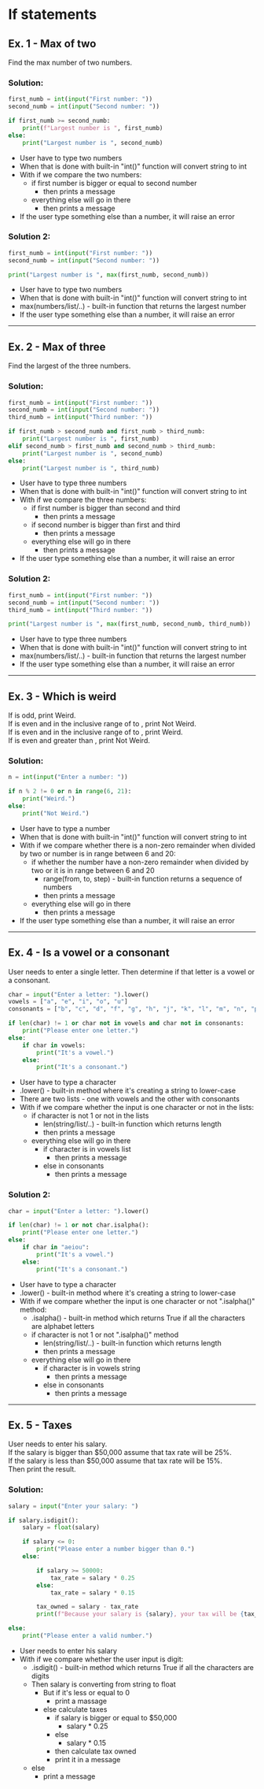 # If statements
## Ex. 1 - Max of two
Find the max number of two numbers.

### Solution:
```python
first_numb = int(input("First number: "))
second_numb = int(input("Second number: "))

if first_numb >= second_numb:
    print(f"Largest number is ", first_numb)
else:
    print("Largest number is ", second_numb)
```
- User have to type two numbers
- When that is done with built-in "int()" function will convert string to int
- With if we compare the two numbers:
  - if first number is bigger or equal to second number
    - then prints a message
  - everything else will go in there
    - then prints a message
- If the user type something else than a number, it will raise an error

### Solution 2:
```python
first_numb = int(input("First number: "))
second_numb = int(input("Second number: "))

print("Largest number is ", max(first_numb, second_numb))
```
- User have to type two numbers
- When that is done with built-in "int()" function will convert string to int
- max(numbers/list/..) - built-in function that returns the largest number
- If the user type something else than a number, it will raise an error
--------------
## Ex. 2 - Max of three
Find the largest of the three numbers.

### Solution:
```python
first_numb = int(input("First number: "))
second_numb = int(input("Second number: "))
third_numb = int(input("Third number: "))

if first_numb > second_numb and first_numb > third_numb:
    print("Largest number is ", first_numb)
elif second_numb > first_numb and second_numb > third_numb:
    print("Largest number is ", second_numb)
else:
    print("Largest number is ", third_numb)
```
- User have to type three numbers
- When that is done with built-in "int()" function will convert string to int
- With if we compare the three numbers:
  - if first number is bigger than second and third
    - then prints a message
  - if second number is bigger than first and third
    - then prints a message
  - everything else will go in there
    - then prints a message
- If the user type something else than a number, it will raise an error

### Solution 2:
```python
first_numb = int(input("First number: "))
second_numb = int(input("Second number: "))
third_numb = int(input("Third number: "))

print("Largest number is ", max(first_numb, second_numb, third_numb))
```
- User have to type three numbers
- When that is done with built-in "int()" function will convert string to int
- max(numbers/list/..) - built-in function that returns the largest number
- If the user type something else than a number, it will raise an error
--------------
## Ex. 3 -  Which is weird
If  is odd, print Weird. <br />
If  is even and in the inclusive range of  to , print Not Weird. <br />
If  is even and in the inclusive range of  to , print Weird. <br />
If  is even and greater than , print Not Weird.

### Solution:
```python
n = int(input("Enter a number: "))

if n % 2 != 0 or n in range(6, 21):
    print("Weird.")
else:
    print("Not Weird.")

```
- User have to type a number
- When that is done with built-in "int()" function will convert string to int
- With if we compare whether there is a non-zero remainder when divided by two or number is in range between 6 and 20:
  - if whether the number have a non-zero remainder when divided by two or it is in range between 6 and 20
    - range(from, to, step) - built-in function returns a sequence of numbers
    - then prints a message
  - everything else will go in there
    - then prints a message
- If the user type something else than a number, it will raise an error
------------
## Ex. 4 - Is a vowel or a consonant
User needs to enter a single letter.
Then determine if that letter is a vowel or a consonant.

```python
char = input("Enter a letter: ").lower()
vowels = ["a", "e", "i", "o", "u"]
consonants = ["b", "c", "d", "f", "g", "h", "j", "k", "l", "m", "n", "p", "q", "r", "s", "t", "v", "w", "x", "y", "z"]

if len(char) != 1 or char not in vowels and char not in consonants:
    print("Please enter one letter.")
else:
    if char in vowels:
        print("It's a vowel.")
    else:
        print("It's a consonant.")
```
- User have to type a character
- .lower() - built-in method where it's creating a string to lower-case
- There are two lists - one with vowels and the other with consonants
- With if we compare whether the input is one character or not in the lists: 
  - if character is not 1 or not in the lists
    - len(string/list/..) - built-in function which returns length
    - then prints a message
  - everything else will go in there
    - if character is in vowels list
      - then prints a message
    - else in consonants
      - then prints a message

### Solution 2:
```python
char = input("Enter a letter: ").lower()

if len(char) != 1 or not char.isalpha():
    print("Please enter one letter.")
else:
    if char in "aeiou":
        print("It's a vowel.")
    else:
        print("It's a consonant.")
```
- User have to type a character
- .lower() - built-in method where it's creating a string to lower-case
- With if we compare whether the input is one character or not ".isalpha()" method:
  - .isalpha() - built-in method which  returns True if all the characters are alphabet letters
  - if character is not 1 or not ".isalpha()" method
    - len(string/list/..) - built-in function which returns length
    - then prints a message
  - everything else will go in there
    - if character is in vowels string
      - then prints a message
    - else in consonants
      - then prints a message
--------------
## Ex. 5 - Taxes
User needs to enter his salary. <br />
If the salary is bigger than $50,000 assume that tax rate will be 25%. <br />
If the salary is less than $50,000 assume that tax rate will be 15%. <br />
Then print the result.

### Solution:
```python
salary = input("Enter your salary: ")

if salary.isdigit():
    salary = float(salary)

    if salary <= 0:
        print("Please enter a number bigger than 0.")
    else:

        if salary >= 50000:
            tax_rate = salary * 0.25
        else:
            tax_rate = salary * 0.15

        tax_owned = salary - tax_rate
        print(f"Because your salary is {salary}, your tax will be {tax_rate}, so that means you own {tax_owned}.")

else:
    print("Please enter a valid number.")
```
- User needs to enter his salary
- With if we compare whether the user input is digit:
  - .isdigit() - built-in method which returns True if all the characters are digits
  - Then salary is converting from string to float
    - But if it's less or equal to 0
      - print a massage
    - else calculate taxes
      - if salary is bigger or equal to $50,000
        - salary * 0.25
      - else
        - salary * 0.15
      - then calculate tax owned
      - print it in a message
  - else
    - print a message